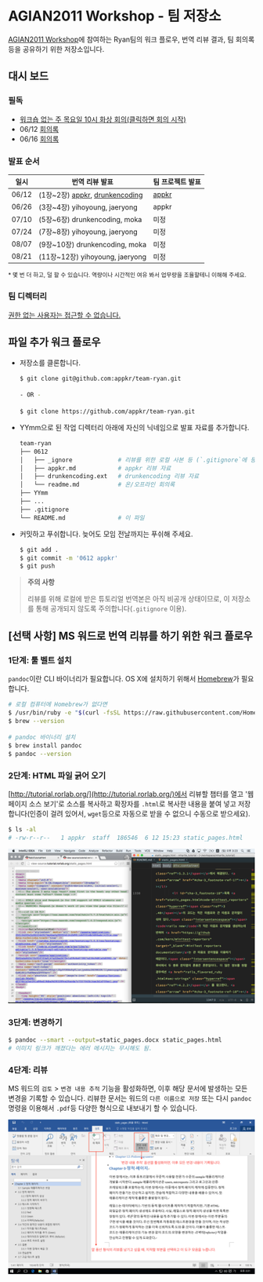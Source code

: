 # AGIAN2011 Workshop - 팀 저장소

[AGIAN2011 Workshop](http://rorlab.org/schedules/1)에 참여하는 Ryan팀의 워크 플로우, 번역 리뷰 결과, 팀 회의록 등을 공유하기 위한 저장소입니다.

## 대시 보드

### 필독

-   [워크숍 없는 주 목요일 10시 화상 회의(클릭하면 회의 시작)](https://meet.jit.si/appkr)
-   06/12 [회의록](0612/readme.md)
-   06/16 [회의록](0616/readme.md)

### 발표 순서

일시|번역 리뷰 발표|팀 프로젝트 발표
---|---|---
06/12|(1장~2장) [appkr](0612/appkr.md), [drunkencoding](0612/drunkencoding.md)|[appkr](0612/forum_planning.pdf)
06/26|(3장~4장) yihoyoung, jaeryong|appkr
07/10|(5장~6장) drunkencoding, moka|미정
07/24|(7장~8장) yihoyoung, jaeryong|미정
08/07|(9장~10장) drunkencoding, moka|미정
08/21|(11장~12장) yihoyoung, jaeryong|미정

<small>\* 몇 번 더 하고, 덜 할 수 있습니다. 역량이나 시간적인 여유 봐서 업무량을 조율할테니 이해해 주세요.</small>

### 팀 디렉터리

[권한 없는 사용자는 접근할 수 없습니다.](https://docs.google.com/spreadsheets/d/1Yp_ifpO9leaGFZwGMARUQWAp9hZow-R99jhj_cMX2as)

## 파일 추가 워크 플로우

-   저장소를 클론합니다.

    ```sh
    $ git clone git@github.com:appkr/team-ryan.git

    - OR -

    $ git clone https://github.com/appkr/team-ryan.git
    ```

-   YYmm으로 된 작업 디렉터리 아래에 자신의 닉네임으로 발표 자료를 추가합니다.

    ```sh
    team-ryan
    ├── 0612
    │   ├── _ignore             # 리뷰를 위한 로컬 사본 등 (`.gitignore`에 등록됨)
    │   ├── appkr.md            # appkr 리뷰 자료
    │   ├── drunkencoding.ext   # drunkencoding 리뷰 자료
    │   └── readme.md           # 온/오프라인 회의록
    ├── YYmm
    ├── ...
    ├── .gitignore
    └── README.md               # 이 파일
    ```

-   커밋하고 푸쉬합니다. 늦어도 모임 전날까지는 푸쉬해 주세요.

    ```sh
    $ git add .
    $ git commit -m '0612 appkr'
    $ git push
    ```

> **주의 사항**
>
> 리뷰를 위해 로컬에 받은 튜토리얼 번역본은 아직 비공개 상태이므로, 이 저장소를 통해 공개되지 않도록 주의합니다(`.gitignore` 이용).

## [선택 사항] MS 워드로 번역 리뷰를 하기 위한 워크 플로우

### 1단계: 툴 벨트 설치

`pandoc`이란 CLI 바이너리가 필요합니다. OS X에 설치하기 위해서 [Homebrew](http://brew.sh/)가 필요합니다.

```sh
# 로컬 컴퓨터에 Homebrew가 없다면
$ /usr/bin/ruby -e "$(curl -fsSL https://raw.githubusercontent.com/Homebrew/install/master/install)"
$ brew --version

# pandoc 바이너리 설치
$ brew install pandoc
$ pandoc --version
```

### 2단계: HTML 파일 긁어 오기

[http://tutorial.rorlab.org/](http://tutorial.rorlab.org/)에서 리뷰할 챕터를 열고 '웹 페이지 소스 보기'로 소스를 복사하고 확장자를 `.html`로 복사한 내용을 붙여 넣고 저장합니다(인증이 걸려 있어서, `wget`등으로 자동으로 받을 수 없으니 수동으로 받으세요).

```sh
$ ls -al
# -rw-r--r--   1 appkr  staff  186546  6 12 15:23 static_pages.html
```

![](images/1.png)

### 3단계: 변경하기

```sh
$ pandoc --smart --output=static_pages.docx static_pages.html
# 이미지 링크가 깨졌다는 에러 메시지는 무시해도 됨.
```

### 4단계: 리뷰

MS 워드의 `검토` > `변경 내용 추적` 기능을 활성화하면, 이후 해당 문서에 발생하는 모든 변경을 기록할 수 있습니다. 리뷰한 문서는 워드의 `다른 이름으로 저장` 또는 다시 `pandoc` 명령을 이용해서 `.pdf`등 다양한 형식으로 내보내기 할 수 있습니다.

![](images/2.png)
